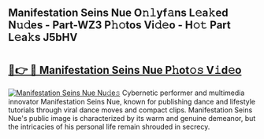 ## Manifestation Seins Nue O𝚗𝚕yf𝚊ns L𝚎a𝚔ed N𝚞𝚍es - Part-WZ3 P𝚑𝚘tos Vi𝚍𝚎o - H𝚘𝚝 Part L𝚎a𝚔s J5bHV

# <h2><a href="http://kf0xf4.oniu.top/?m=Manifestation+Seins+Nue">🔗👉 🔴 Manifestation Seins Nue P𝚑ot𝚘𝚜 V𝚒d𝚎o</a></h2>

[![Manifestation Seins Nue Nu𝚍e𝚜](https://i.imgur.com/0qMVB7G.gif)](http://kf0xf4.oniu.top/?m=Manifestation+Seins+Nue)
Cybernetic performer and multimedia innovator Manifestation Seins Nue, known for publishing dance and lifestyle tutorials through viral dance moves and compact clips. Manifestation Seins Nue's public image is characterized by its warm and genuine demeanor, but the intricacies of his personal life remain shrouded in secrecy.  
